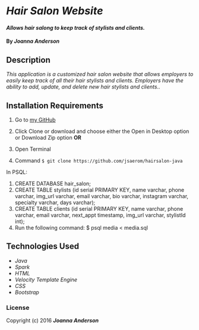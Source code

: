 # _Hair Salon Website_

#### _Allows hair salong to keep track of stylists and clients._

#### By _**Joanna Anderson**_

## Description

_This application is a customized hair salon website that allows employers to easily keep track of all their hair stylists and clients. Employers have the ability to add, update, and delete new hair stylists and clients.._

## Installation Requirements

1. Go to [my GitHub](https://github.com/jsaerom/hairsalon-java)
2. Click Clone or download and choose either the Open in Desktop option or Download Zip option
**OR**

1. Open Terminal
2. Command `$ git clone https://github.com/jsaerom/hairsalon-java`

In PSQL:

1. CREATE DATABASE hair_salon;
2. CREATE TABLE stylists (id serial PRIMARY KEY, name varchar, phone varchar, img_url varchar, email varchar, bio varchar, instagram varchar, specialty varchar, days varchar);
3. CREATE TABLE clients (id serial PRIMARY KEY, name varchar, phone varchar, email varchar, next_appt timestamp, img_url varchar, stylistId int);
4. Run the following command: $ psql media < media.sql

## Technologies Used

* _Java_
* _Spark_
* _HTML_
* _Velocity Template Engine_
* _CSS_
* _Bootstrap_

### License

Copyright (c) 2016 **_Joanna Anderson_**
